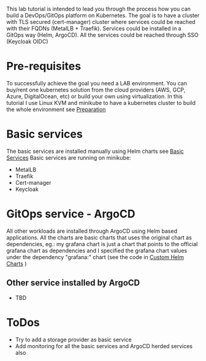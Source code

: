 This lab tutorial is intended to lead you through the process how you can build a DevOps/GitOps platform on Kubernetes.
The goal is to have a cluster with TLS secured (cert-manager) cluster where services could be reached with their FQDNs (MetalLB + Traefik). Services could be installed in a GitOps way (Helm, ArgoCD). All the services could be reached through SSO (Keycloak OIDC) 

# Pre-requisites

To successfully achieve the goal you need a LAB environment. You can buy/rent one kubernetes solution from the cloud providers (AWS, GCP, Azure, DigitalOcean, etc) or build your own using virtualization.
In this tutorial I use Linux KVM and minikube to have a kubernetes cluster to build the whole environment see [Preparation](docs/preparation/ReadMe.md)

# Basic services

The basic services are installed manually using Helm charts see [Basic Services](docs/basicservices/ReadMe.md)
Basic services are running on minikube:
* MetalLB
* Traefik
* Cert-manager
* Keycloak

# GitOps service - ArgoCD

All other workloads are installed through ArgoCD using Helm based applications. All the charts are basic charts that uses the original chart as dependencies, eg.: my grafana chart is just a chart that points to the official grafana chart as dependencies and I specified the grafana chart values under the dependency "grafana:" chart (see the code in [Custom Helm Charts](custom-helm-charts/) )

## Other service installed by ArgoCD

* TBD

# ToDos

* Try to add a storage provider as basic service
* Add monitoring for all the basic services and ArgoCD herded services also